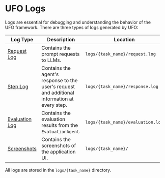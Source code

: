 # UFO Logs

Logs are essential for debugging and understanding the behavior of the UFO framework. There are three types of logs generated by UFO:

| Log Type | Description | Location | Level |
| --- | --- | --- | --- |
| [Request Log](./request_logs.md) | Contains the prompt requests to LLMs. | `logs/{task_name}/request.log` | Info |
| [Step Log](./step_logs.md) | Contains the agent's response to the user's request and additional information at every step. | `logs/{task_name}/response.log` | Info |
| [Evaluation Log](./evaluation_logs.md) | Contains the evaluation results from the `EvaluationAgent`. | `logs/{task_name}/evaluation.log` | Info |
| [Screenshots](./screenshots_logs.md) | Contains the screenshots of the application UI. | `logs/{task_name}/` | - |

All logs are stored in the `logs/{task_name}` directory.